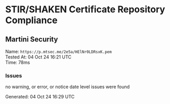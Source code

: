 # STIR/SHAKEN Certificate Repository Compliance

## Martini Security

Name: `https://p.mtsec.me/2e5a/HElNr0LDRsxK.pem`\
Tested At: 04 Oct 24 16:21 UTC\
Time: 78ms

### Issues

no warning, or error, or notice date level issues were found

Generated: 04 Oct 24 16:29 UTC